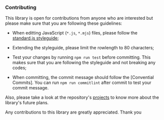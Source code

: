 
### Contributing
This library is open for contributions from anyone who are interested but please
make sure that you are following these guidelines:

 * When editting JavaScript (`*.js`, `*.mjs`) files, please follow the
   [standard.js styleguide];

 * Extending the styleguide, please limit the rowlength to 80 characters;

 * Test your changes by running `npm run test` before committing. This makes
   sure that you are following the styleguide and not breaking any codes;

 * When committing, the commit message should follow the [Convential Commits].
   You can run `npm run commitlint` after commit to test your commit message.

Also, please take a look at the repository's [projects] to know more about the
library's future plans.

Any contributions to this library are greatly appreciated. Thank you

[projects]: https://github.com/eidoriantan/kanji.js/projects

[Conventional Commits]: https://www.conventionalcommits.org/en/v1.0.0/
[standard.js styleguide]: https://standardjs.com/rules.html
